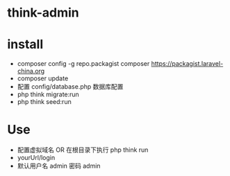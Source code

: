 # think-admin

# install
- composer config -g repo.packagist composer https://packagist.laravel-china.org
- composer update
- 配置 config/database.php 数据库配置
- php think migrate:run
- php think seed:run

# Use
- 配置虚拟域名 OR 在根目录下执行 php think run
- yourUrl/login
- 默认用户名 admin 密码 admin
